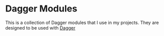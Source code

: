 # Dagger Modules

This is a collection of Dagger modules that I use in my projects. They are
designed to be used with [Dagger](https://dagger.io)
